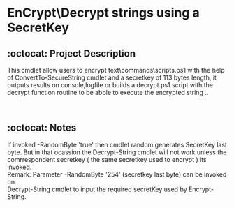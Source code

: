 # EnCrypt\Decrypt strings using a SecretKey 

## :octocat: Project Description
This cmdlet allow users to encrypt text\commands\scripts.ps1 with the help<br />
of ConvertTo-SecureString cmdlet and a secretkey of 113 bytes length, it<br />
outputs results on console,logfile or builds a decrypt.ps1 script with the<br />
decrypt function routine to be abble to execute the encrypted string ..<br />

<br />

## :octocat: Notes
If invoked -RandomByte 'true' then cmdlet random generates SecretKey last<br />
byte. But in that ocassion the Decrypt-String cmdlet will not work unless the<br />
comrrespondent secretkey ( the same secretkey used to encrypt ) its invoked.<br />
Remark: Parameter -RandomByte '254' (secretkey last byte) can be invoked on<br />
Decrypt-String cmdlet to input the required secretKey used by Encrypt-String.<br />

<br />


